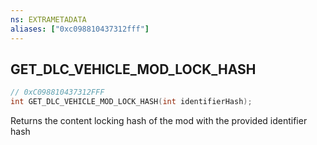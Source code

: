```yaml
---
ns: EXTRAMETADATA
aliases: ["0xc098810437312fff"]
---
```

## GET_DLC_VEHICLE_MOD_LOCK_HASH

```c
// 0xC098810437312FFF
int GET_DLC_VEHICLE_MOD_LOCK_HASH(int identifierHash);
```

Returns the content locking hash of the mod with the provided identifier hash

